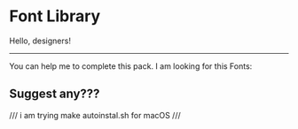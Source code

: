 # Font Library

Hello, designers! 

------------------------------------------------------------------------------------------------------------------------
You can help me to complete this pack.
I am looking for this Fonts:

Suggest any???
------------------------------------------------------------------------------------------------------------------------

/// i am trying make autoinstal.sh for macOS ///
